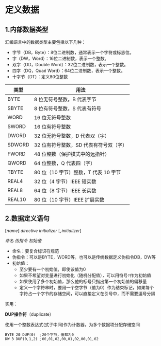 # 定义数据



## 1.内部数据类型

汇编语言中的数据类型主要包括以下几种：

- 字节（DB，Byte）：8位二进制数，通常表示一个字符或标志位。
- 字（DW，Word）：16位二进制数，表示一个整数。
- 双字（DD，Double Word）：32位二进制数，表示一个整数。
-  四字（DQ，Quad Word）：64位二进制数，表示一个整数。
-  十字节（DT）：定义80位整数

| 类型   | 用法                                   |
| ------ | -------------------------------------- |
| BYTE   | 8 位无符号整数，B 代表字节             |
| SBYTE  | 8 位有符号整数，S 代表有符号           |
| WORD   | 16 位无符号整数                        |
| SWORD  | 16 位有符号整数                        |
| DWORD  | 32 位无符号整数，D 代表双（字）        |
| SDWORD | 32 位有符号整数，SD 代表有符号双（字） |
| FWORD  | 48 位整数（保护模式中的远指针）        |
| QWORD  | 64 位整数，Q 代表四（字）              |
| TBYTE  | 80 位（10 字节）整数，T 代表 10 字节   |
| REAL4  | 32 位（4 字节）IEEE 短实数             |
| REAL8  | 64 位（8 字节）IEEE 长实数             |
| REAL10 | 80 位（10 字节）IEEE 扩展实数          |



## 2.数据定义语句

$[name]\ directive\ initializer\ [,initializer]$

$命名\  伪指令\ 初始值$

* 命名：要复合标识符规范
* 伪指令：可以是BYTE，WORD等，也可以是传统数据定义伪指令DB，DW等
* 初始值：
  * 至少要有一个初始值，即使该值为0
  * 如果不希望对变量进行初始化（随机分配值），可以用符号`?`作为初始值
  * 如果使用了多个初始值，那么他的标号只指出第一个初始值的偏移量
  * 定义一个字符串时，要用一个空字节（值为0）作为结束标记，如果每个字符占一个字节的存储空间，可以直接定义在引号中，而不需要逗号分隔


实用：

**DUP操作符**（duplicate）

使用一个整数表达式(式子中间)作为计数器，为多个数据项分配存储空间

```assembly
BYTE 20 DUP(0)  ;20个字节，值都为0
DW 3 DUP(0,1,2) ;00,01,02,00,01,02,00,01,02
```

